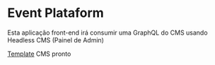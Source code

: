 # Event Plataform

Esta aplicação front-end irá consumir uma GraphQL do CMS usando Headless CMS (Painel de Admin)

[Template](https://rseat.in/lab-graphcms) CMS pronto
